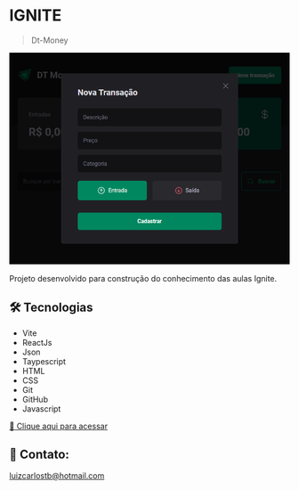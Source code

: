 # IGNITE 

> Dt-Money

![preview](./.github/preview.png)

Projeto desenvolvido para construção do conhecimento das aulas Ignite.

## 🛠️ Tecnologias
- Vite
- ReactJs
- Json
- Taypescript
- HTML
- CSS
- Git
- GitHub
- Javascript

[ 🔗 Clique aqui para acessar](https://luizctb.github.io/03-dt-money/)

## 📧 Contato:
luizcarlostb@hotmail.com
